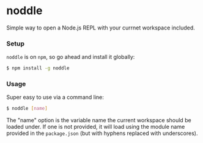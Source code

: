 noddle
======

Simple way to open a Node.js REPL with your currnet workspace included.

### Setup

`noddle` is on `npm`, so go ahead and install it globally:

```bash
$ npm install -g noddle
```

### Usage

Super easy to use via a command line:

```bash
$ noddle [name]
```

The "name" option is the variable name the current workspace should be loaded under. If one is not provided, it will load using the module name provided in the `package.json` (but with hyphens replaced with underscores).
